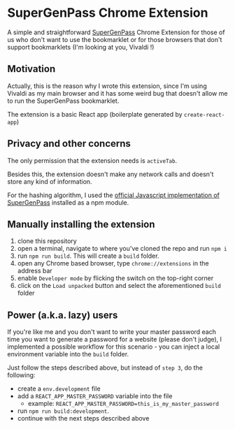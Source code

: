 # SuperGenPass Chrome Extension

A simple and straightforward [SuperGenPass](https://chriszarate.github.io/supergenpass/) Chrome Extension for those of us who don't want to use the bookmarklet or for those browsers that don't support bookmarklets (I'm looking at you, Vivaldi !)

## Motivation

Actually, this is the reason why I wrote this extension, since I'm using Vivaldi as my main browser and it has some weird bug that doesn't allow me to run the SuperGenPass bookmarklet.

The extension is a basic React app (boilerplate generated by `create-react-app`)

## Privacy and other concerns

The only permission that the extension needs is `activeTab`. 

Besides this, the extension doesn't make any network calls and doesn't store any kind of information.

For the hashing algorithm, I used the [official Javascript implementation of SuperGenPass](https://github.com/chriszarate/supergenpass-lib) installed as a npm module.

## Manually installing the extension

1. clone this repository
2. open a terminal, navigate to where you've cloned the repo and run `npm i`
3. run `npm run build`. This will create a `build` folder.
4. open any Chrome based browser, type `chrome://extensions` in the address bar
5. enable `Developer mode` by flicking the switch on the top-right corner
6. click on the `Load unpacked` button and select the aforementioned `build` folder

## Power (a.k.a. lazy) users

If you're like me and you don't want to write your master password each time you want to generate a password for a website (please don't judge), I implemented a possible workflow for this scenario - you can inject a local environment variable into the `build` folder.

Just follow the steps described above, but instead of `step 3`, do the following:
- create a `env.development` file
- add a `REACT_APP_MASTER_PASSWORD` variable into the file
  - example: `REACT_APP_MASTER_PASSWORD=this_is_my_master_password`
- run `npm run build:development`.
- continue with the next steps described above